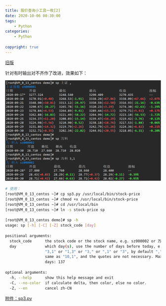 ```yaml
---
title: 股价查询小工具一枚[2]
date: 2020-10-06 00:30:00
tags:    
    - Python
categories:
	- Python

copyright: true
---
```




[旧版](../tools-stock-price/)

针对有时输出对不齐作了改进，效果如下：

<img src="../../assets/images2020/stock-price-plus-01_20201008163516.png" alt="image-20200928004218980" style="zoom: 67%;" />



<!-- more -->



```sh
# 使用：
[root@VM_0_13_centos ~]# cp sp3.py /usr/local/bin/stock-price
[root@VM_0_13_centos ~]# chmod +x /usr/local/bin/stock-price
[root@VM_0_13_centos ~]# cd /usr/local/bin
[root@VM_0_13_centos ~]# ln -s stock-price sp

[root@VM_0_13_centos demo]# sp -h
usage: sp [-h] [-C] [-Z] stock_code [day]

positional arguments:
  stock_code      the stock code or the stock name, e.g. sz000002 or 万科A
  day             which day(s), use the number of days before today, e.g.
                  "3,1" or "1,3" or "3," or ",1" or "3", by default "," is the
                  same as "10,1", and the quotes are not necessary. Maximum
                  days: 137

optional arguments:
  -h, --help      show this help message and exit
  -C, --no-color  if calculate delta, then color, else no color.
  -Z, --en        cancel zh-CN
```



[附件：sp3.py](/assets/files/sp3.py)

